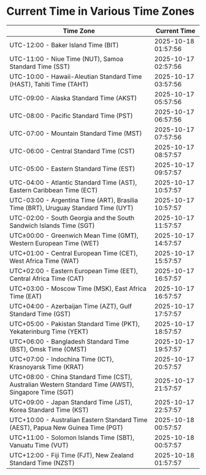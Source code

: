 # Current Time in Various Time Zones

| Time Zone | Current Time |
|-----------|--------------|
| UTC-12:00 - Baker Island Time (BIT) | 2025-10-18 01:57:56 |
| UTC-11:00 - Niue Time (NUT), Samoa Standard Time (SST) | 2025-10-17 02:57:56 |
| UTC-10:00 - Hawaii-Aleutian Standard Time (HAST), Tahiti Time (TAHT) | 2025-10-17 03:57:56 |
| UTC-09:00 - Alaska Standard Time (AKST) | 2025-10-17 05:57:56 |
| UTC-08:00 - Pacific Standard Time (PST) | 2025-10-17 06:57:56 |
| UTC-07:00 - Mountain Standard Time (MST) | 2025-10-17 07:57:56 |
| UTC-06:00 - Central Standard Time (CST) | 2025-10-17 08:57:57 |
| UTC-05:00 - Eastern Standard Time (EST) | 2025-10-17 09:57:57 |
| UTC-04:00 - Atlantic Standard Time (AST), Eastern Caribbean Time (ECT) | 2025-10-17 10:57:57 |
| UTC-03:00 - Argentina Time (ART), Brasília Time (BRT), Uruguay Standard Time (UYT) | 2025-10-17 10:57:57 |
| UTC-02:00 - South Georgia and the South Sandwich Islands Time (SGT) | 2025-10-17 11:57:57 |
| UTC±00:00 - Greenwich Mean Time (GMT), Western European Time (WET) | 2025-10-17 14:57:57 |
| UTC+01:00 - Central European Time (CET), West Africa Time (WAT) | 2025-10-17 15:57:57 |
| UTC+02:00 - Eastern European Time (EET), Central Africa Time (CAT) | 2025-10-17 16:57:57 |
| UTC+03:00 - Moscow Time (MSK), East Africa Time (EAT) | 2025-10-17 16:57:57 |
| UTC+04:00 - Azerbaijan Time (AZT), Gulf Standard Time (GST) | 2025-10-17 17:57:57 |
| UTC+05:00 - Pakistan Standard Time (PKT), Yekaterinburg Time (YEKT) | 2025-10-17 18:57:57 |
| UTC+06:00 - Bangladesh Standard Time (BST), Omsk Time (OMST) | 2025-10-17 19:57:57 |
| UTC+07:00 - Indochina Time (ICT), Krasnoyarsk Time (KRAT) | 2025-10-17 20:57:57 |
| UTC+08:00 - China Standard Time (CST), Australian Western Standard Time (AWST), Singapore Time (SGT) | 2025-10-17 21:57:57 |
| UTC+09:00 - Japan Standard Time (JST), Korea Standard Time (KST) | 2025-10-17 22:57:57 |
| UTC+10:00 - Australian Eastern Standard Time (AEST), Papua New Guinea Time (PGT) | 2025-10-18 00:57:57 |
| UTC+11:00 - Solomon Islands Time (SBT), Vanuatu Time (VUT) | 2025-10-18 00:57:57 |
| UTC+12:00 - Fiji Time (FJT), New Zealand Standard Time (NZST) | 2025-10-18 01:57:57 |
